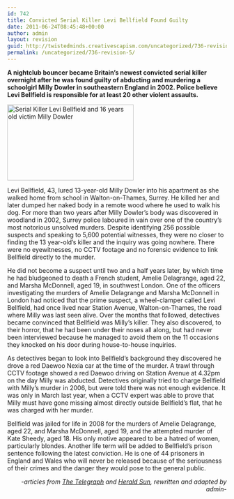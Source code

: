 ```yaml
---
id: 742
title: Convicted Serial Killer Levi Bellfield Found Guilty
date: 2011-06-24T08:45:48+00:00
author: admin
layout: revision
guid: http://twistedminds.creativescapism.com/uncategorized/736-revision-5/
permalink: /uncategorized/736-revision-5/
---
```

<p class="dropcap-first">
  <strong>A nightclub bouncer became Britain&#8217;s newest convicted serial killer overnight after he was found guilty of abducting and murdering a schoolgirl Milly Dowler in southeastern England in 2002. Police believe Levi Bellfield is responsible for at least 20 other violent assaults.</strong>
</p>

<img class="left" title="Serial Killer Levi Bellfield" src="http://t3.gstatic.com/images?q=tbn:ANd9GcSc62IgTtW1Ha7tEaLpLprGQyMZW-5MOezFL5b4MXk87y1-ab4A" alt="Serial Killer Levi Bellfield and 16 years old victim Milly Dowler" width="290" height="174" /> 

Levi Bellfield, 43, lured 13-year-old Milly Dowler into his apartment as she walked home from school in Walton-on-Thames, Surrey. He killed her and later dumped her naked body in a remote wood where he used to walk his dog. For more than two years after Milly Dowler’s body was discovered in woodland in 2002, Surrey police laboured in vain over one of the country’s most notorious unsolved murders. Despite identifying 256 possible suspects and speaking to 5,600 potential witnesses, they were no closer to finding the 13 year-old’s killer and the inquiry was going nowhere. There were no eyewitnesses, no CCTV footage and no forensic evidence to link Bellfield directly to the murder.

He did not become a suspect until two and a half years later, by which time he had bludgeoned to death a French student, Amelie Delagrange, aged 22, and Marsha McDonnell, aged 19, in southwest London. One of the officers investigating the murders of Amelie Delagrange and Marsha McDonnell in London had noticed that the prime suspect, a wheel-clamper called Levi Bellfield, had once lived near Station Avenue, Walton-on-Thames, the road where Milly was last seen alive. Over the months that followed, detectives became convinced that Bellfield was Milly’s killer. They also discovered, to their horror, that he had been under their noses all along, but had never been interviewed because he managed to avoid them on the 11 occasions they knocked on his door during house-to-house inquiries.

As detectives began to look into Bellfield’s background they discovered he drove a red Daewoo Nexia car at the time of the murder. A trawl through CCTV footage showed a red Daewoo driving on Station Avenue at 4.32pm on the day Milly was abducted. Detectives originally tried to charge Bellfield with Milly’s murder in 2006, but were told there was not enough evidence. It was only in March last year, when a CCTV expert was able to prove that Milly must have gone missing almost directly outside Bellfield’s flat, that he was charged with her murder.

Bellfield was jailed for life in 2008 for the murders of Amelie Delagrange, aged 22, and Marsha McDonnell, aged 19, and the attempted murder of Kate Sheedy, aged 18. His only motive appeared to be a hatred of women, particularly blondes. Another life term will be added to Bellfield&#8217;s prison sentence following the latest conviction. He is one of 44 prisoners in England and Wales who will never be released because of the seriousness of their crimes and the danger they would pose to the general public.

<p style="text-align: right;">
  <em>-articles from <a href="http://www.telegraph.co.uk">The Telegraph</a> and <a title="Herald Sun" href="http://www.heraldsun.com.au">Herald Sun</a>, rewritten and adapted by admin-</em>
</p>